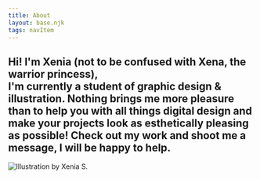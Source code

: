 ```yaml
---
title: About
layout: base.njk
tags: navItem
---
```


<section class="cards">
    <div class="card1">
        <h2 class="about"><b>Hi! I'm <span class="mychangecolor3">Xenia</b></span> (not to be confused with Xena, the warrior princess),<br> I'm currently a student of graphic design & illustration. Nothing brings me more pleasure than to help you with all things digital design and make your projects look as esthetically pleasing as possible! Check out my work and shoot me a message, I will be happy to help.</h2>
    </div>
    <div class="card2"></div>
    <div class="card3"><img class="index_image" src="/images/XeniaSuschkow_Selfie_V2_600px.jpg" alt="Illustration by Xenia S."></div>
</section>